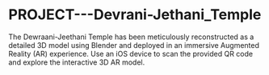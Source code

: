 # PROJECT---Devrani-Jethani_Temple
The Dewraani-Jeethani Temple has been meticulously reconstructed as a detailed 3D model using Blender and deployed in an immersive Augmented Reality (AR) experience. Use an iOS device to scan the provided QR code and explore the interactive 3D AR model.
